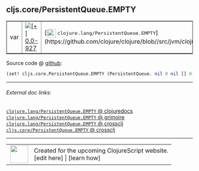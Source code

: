 ## cljs.core/PersistentQueue.EMPTY



 <table border="1">
<tr>
<td>var</td>
<td><a href="https://github.com/cljsinfo/cljs-api-docs/tree/0.0-927"><img valign="middle" alt="[+] 0.0-927" title="Added in 0.0-927" src="https://img.shields.io/badge/+-0.0--927-lightgrey.svg"></a> </td>
<td>
[<img height="24px" valign="middle" src="http://i.imgur.com/1GjPKvB.png"> <samp>clojure.lang/PersistentQueue.EMPTY</samp>](https://github.com/clojure/clojure/blob//src/jvm/clojure/lang/PersistentQueue.java)
</td>
</tr>
</table>









Source code @ [github](https://github.com/clojure/clojurescript/blob/r2075/src/cljs/cljs/core.cljs#L3852):

```clj
(set! cljs.core.PersistentQueue.EMPTY (PersistentQueue. nil 0 nil [] 0))
```

<!--
Repo - tag - source tree - lines:

 <pre>
clojurescript @ r2075
└── src
    └── cljs
        └── cljs
            └── <ins>[core.cljs:3852](https://github.com/clojure/clojurescript/blob/r2075/src/cljs/cljs/core.cljs#L3852)</ins>
</pre>

-->

---



###### External doc links:

[`clojure.lang/PersistentQueue.EMPTY` @ clojuredocs](http://clojuredocs.org/clojure.lang/PersistentQueue.EMPTY)<br>
[`clojure.lang/PersistentQueue.EMPTY` @ grimoire](http://conj.io/store/v1/org.clojure/clojure/1.7.0-beta3/clj/clojure.lang/PersistentQueue.EMPTY/)<br>
[`clojure.lang/PersistentQueue.EMPTY` @ crossclj](http://crossclj.info/fun/clojure.lang/PersistentQueue.EMPTY.html)<br>
[`cljs.core/PersistentQueue.EMPTY` @ crossclj](http://crossclj.info/fun/cljs.core.cljs/PersistentQueue.EMPTY.html)<br>

---

 <table>
<tr><td>
<img valign="middle" align="right" width="48px" src="http://i.imgur.com/Hi20huC.png">
</td><td>
Created for the upcoming ClojureScript website.<br>
[edit here] | [learn how]
</td></tr></table>

[edit here]:https://github.com/cljsinfo/cljs-api-docs/blob/master/cljsdoc/cljs.core/PersistentQueueDOTEMPTY.cljsdoc
[learn how]:https://github.com/cljsinfo/cljs-api-docs/wiki/cljsdoc-files

<!--

This information was too distracting to show to readers, but I'll leave it
commented here since it is helpful to:

- pretty-print the data used to generate this document
- and show how to retrieve that data



The API data for this symbol:

```clj
{:ns "cljs.core",
 :name "PersistentQueue.EMPTY",
 :history [["+" "0.0-927"]],
 :parent-type "PersistentQueue",
 :type "var",
 :full-name-encode "cljs.core/PersistentQueueDOTEMPTY",
 :source {:code "(set! cljs.core.PersistentQueue.EMPTY (PersistentQueue. nil 0 nil [] 0))",
          :title "Source code",
          :repo "clojurescript",
          :tag "r2075",
          :filename "src/cljs/cljs/core.cljs",
          :lines [3852]},
 :full-name "cljs.core/PersistentQueue.EMPTY",
 :clj-symbol "clojure.lang/PersistentQueue.EMPTY"}

```

Retrieve the API data for this symbol:

```clj
;; from Clojure REPL
(require '[clojure.edn :as edn])
(-> (slurp "https://raw.githubusercontent.com/cljsinfo/cljs-api-docs/catalog/cljs-api.edn")
    (edn/read-string)
    (get-in [:symbols "cljs.core/PersistentQueue.EMPTY"]))
```

-->
